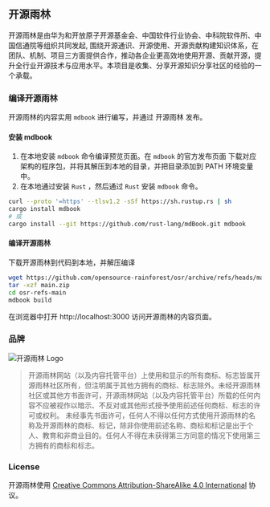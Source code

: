 ## **开源雨林**

开源雨林是由华为和开放原子开源基金会、中国软件行业协会、中科院软件所、中国信通院等组织共同发起, 围绕开源通识、开源使用、开源贡献构建知识体系，在团队、机制、项目三方面提供合作，推动各企业更高效地使用开源、贡献开源，提升全行业开源技术与应用水平。本项目是收集、分享开源知识分享社区的经验的一个承载。

### **编译开源雨林**

开源雨林的内容实用 `mdbook` 进行编写，并通过 开源雨林 发布。

#### **安装 mdbook**

1. 在本地安装 `mdbook` 命令编译预览页面。在 `mdbook` 的官方发布页面 下载对应架构的程序包，并将其解压到本地的目录，并把目录添加到 PATH 环境变量中。
2. 在本地通过安装 `Rust` ，然后通过 `Rust` 安装 `mdbook` 命令。

```bash
curl --proto '=https' --tlsv1.2 -sSf https://sh.rustup.rs | sh
cargo install mdbook
# 或
cargo install --git https://github.com/rust-lang/mdBook.git mdbook
```

#### **编译开源雨林**

下载开源雨林到代码到本地，并解压编译

```bash
wget https://github.com/opensource-rainforest/osr/archive/refs/heads/main.zip
tar -xzf main.zip
cd osr-refs-main
mdbook build
```

在浏览器中打开 http://localhost:3000 访问开源雨林的内容页面。

### **品牌**

![开源雨林 Logo](/src//images/Logo-Horizontal.png)

> 开源雨林网站（以及内容托管平台）上使用和显示的所有商标、标志皆属开源雨林社区所有，但注明属于其他方拥有的商标、标志除外。未经开源雨林社区或其他方书面许可，开源雨林网站（以及内容托管平台）所载的任何内容不应被视作以暗示、不反对或其他形式授予使用前述任何商标、标志的许可或权利。 未经事先书面许可，任何人不得以任何方式使用开源雨林的名称及开源雨林的商标、标记，除非你使用前述名称、商标和标记是出于个人、教育和非商业目的。任何人不得在未获得第三方同意的情况下使用第三方拥有的商标和标志。

### **License**

开源雨林使用 [Creative Commons Attribution-ShareAlike 4.0 International](/LICENSE.md) 协议。
